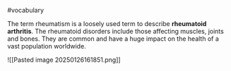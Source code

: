 #vocabulary 

The term rheumatism is a loosely used term to describe **rheumatoid arthritis**. The rheumatoid disorders include those affecting muscles, joints and bones. They are common and have a huge impact on the health of a vast population worldwide.

![[Pasted image 20250126161851.png]]
